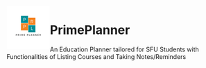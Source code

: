 <img align="left" width="100" height="100" src=/PrimePlanner/Assets/StoreLogo.scale-400.png>

# PrimePlanner 
An Education Planner tailored for SFU Students with Functionalities of Listing Courses and Taking Notes/Reminders 

